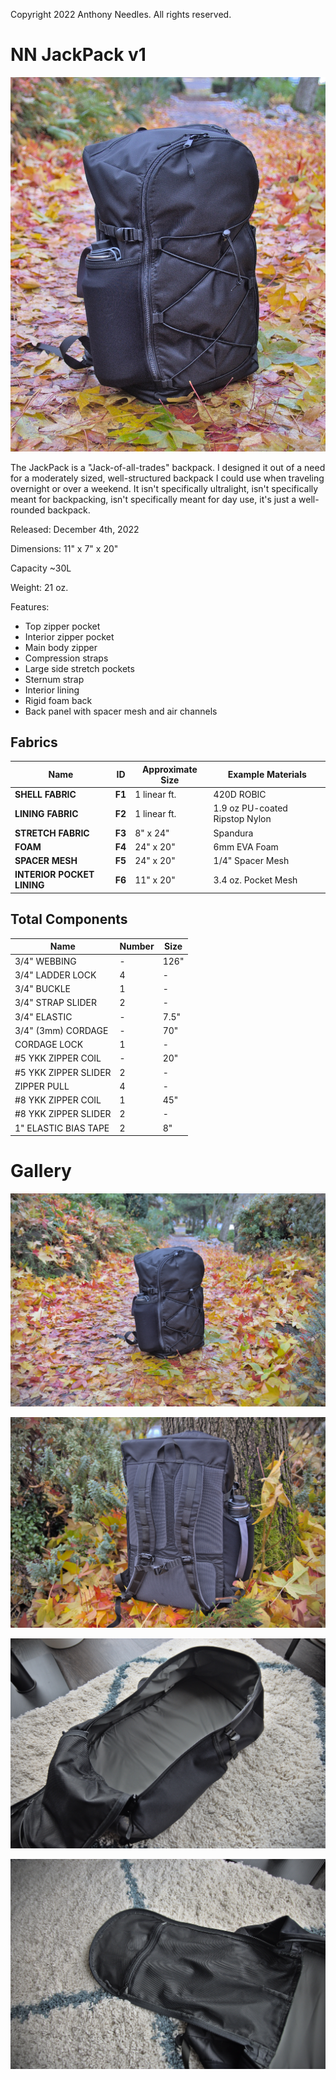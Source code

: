 Copyright 2022 Anthony Needles. All rights reserved.

# NN JackPack v1

![front of bag, cropped](media/front-cropped_ds.jpg)

The JackPack is a "Jack-of-all-trades" backpack. I designed it out of a need for a moderately sized, well-structured backpack I could use when traveling overnight or over a weekend. It isn't specifically ultralight, isn't specifically meant for backpacking, isn't specifically meant for day use, it's just a well-rounded backpack.

Released: December 4th, 2022

Dimensions: 11" x 7" x 20"

Capacity ~30L

Weight: 21 oz.

Features:
- Top zipper pocket
- Interior zipper pocket
- Main body zipper 
- Compression straps
- Large side stretch pockets
- Sternum strap
- Interior lining
- Rigid foam back
- Back panel with spacer mesh and air channels

## Fabrics

| Name                       | ID     | Approximate Size | Example Materials |
| -                          | -      | -                | - |
| **SHELL FABRIC**           | **F1** | 1 linear ft.     | 420D ROBIC |
| **LINING FABRIC**          | **F2** | 1 linear ft.     | 1.9 oz PU-coated Ripstop Nylon |
| **STRETCH FABRIC**         | **F3** | 8" x 24"         | Spandura |
| **FOAM**                   | **F4** | 24" x 20"        | 6mm EVA Foam |
| **SPACER MESH**            | **F5** | 24" x 20"        | 1/4" Spacer Mesh |
| **INTERIOR POCKET LINING** | **F6** | 11" x 20"        | 3.4 oz. Pocket Mesh |

## Total Components

| Name                 | Number | Size |
| -                    | -      | - |
| 3/4" WEBBING         | -      | 126" |
| 3/4" LADDER LOCK     | 4      | - |
| 3/4" BUCKLE          | 1      | - |
| 3/4" STRAP SLIDER    | 2      | - |
| 3/4" ELASTIC         | -      | 7.5" |
| 3/4" (3mm) CORDAGE   | -      | 70" |
| CORDAGE LOCK         | 1      | - |
| #5 YKK ZIPPER COIL   | -      | 20" |
| #5 YKK ZIPPER SLIDER | 2      | - |
| ZIPPER PULL          | 4      | - |
| #8 YKK ZIPPER COIL   | 1      | 45" |
| #8 YKK ZIPPER SLIDER | 2      | - |
| 1" ELASTIC BIAS TAPE | 2      | 8" |

# Gallery

![front of bag](media/front_ds.jpg)

![back of bag](media/back_ds.jpg)

![inside of bag 1](media/inside-1_ds.jpg)

![inside of bag 2](media/inside-2_ds.jpg) 